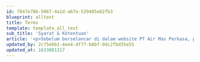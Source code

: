 ```yaml
---
id: f047e786-5067-4a1d-a67e-529405e02fb3
blueprint: alltext
title: Terms
template: template_all_text
sub_title: 'Syarat & Ketentuan'
article: '<p>Sebelum berselancar di dalam website PT Air Mas Perkasa, pastikan Anda membaca dengan cermat dan hati-hati Syarat dan Ketentuan penggunaan dan layanan (“Syarat dan Ketentuan”) yang ada di halaman ini.</p><p>Dengan mengakses atau menggunakan Layanan pada website PT Air Mas Perkasa, berarti Anda setuju bahwa telah membaca, memahami, menerima dan menyetujui serta terikat secara hukum pada Syarat dan Ketentuan ini serta dokumen-dokumen lain sehubungan dengan itu</p><ul><li><p><strong>Informasi umum</strong></p><ol start="1"><li><p>Website www.airmasgroup.co.id adalah milik PT. Airmas Perkasa, sebuah perseroan terbatas yang didirikan berdasarkan hukum Republik Indonesia.</p></li><li><p>Hak-hak Akses dalam website PT Air Mas Perkasa meliputi;</p><ul><li><p><strong>Hak akses sebagai Administrator, yaitu hak yang diberikan kepada karyawan PT Air Mas Perkasa yang diberikan wewenang untuk memiliki akses penuh terhadap pengelolaan website ini.</strong></p></li><li><p><strong>Hak akses sebagai pengguna biasa, yaitu hak yang diberikan kepada semua orang siapa saja yang terkoneksi pada internet, yang ingin mengetahui lebih lanjut mengenai PT Air Mas Perkasa.</strong></p></li></ul></li><li><p>Pengguna merupakan pengguna website yang bisa membuka semua fitur-fitur umum yang tidak dirahasiakan oleh PT Air Mas Perkasa.</p></li><li><p>Hak Kekayaan Intelektual termasuk namun tidak terbatas pada hak cipta dan merek, baik yang terdaftar maupun tidak.</p></li></ol></li><li><p><strong>Persetujuan</strong></p><ol start="1"><li><p>Anda dengan ini menyatakan dan menjamin bahwa :</p><ul><li><p>Membaca dan menyetujui Syarat dan Ketentuan, Kebijakan Privasi dan Ketentuan pada website PT Air Mas Perkasa</p></li><li><p>Menggunakan dan/atau mengakses Layanan, Konten Pengguna Kami hanya untuk tujuan yang sah</p></li><li><p>Pengelola website PT Air Mas Perkasa dari waktu ke waktu, tanpa memberikan alasan atau pemberitahuan apapun sebelumnya, dapat memperbarui, mengubah, semua konten pada Situs, secara keseluruhan atau sebagian, tidak terbatas pada desain, teks, gambar grafis, foto, gambar, citra, video, Aplikasi, musik, suara dan file lain, data historis, grafik, statistik, artikel, informasi kontak kami, setiap informasi lain, dan pemilihan serta pengaturannya</p></li></ul></li><li><p>Anda dengan ini menyatakan dan menjamin bahwa :</p><ul><li><p>Anda bertanggung jawab kepada data Anda pribadi, jika Anda sudah memasukkan data tersebut pada website PT Air Mas Perkasa</p></li><li><p>Internet dapat mengalami gangguan, pemadaman koneksi, penundaan transmisi karena lalu lintas internet atau transmisi data yang salah sebagaimana hal-hal tersebut melekat pada internet yang bersifat terbuka bagi publik.</p></li></ul></li></ol></li><li><p><strong>Kewajiban Pengguna</strong></p><ol start="1"><li><p>Kewajiban Pengguna untuk menghormati Hak Kekayaan Intelektual pada website PT Air Mas Perkasa</p></li></ol></li><li><p><strong>Hubungan dengan Mitra dan Pihak Ketiga</strong></p><ol start="1"><li><p>Pengelola website PT Air Mas Perkasa tidak akan memberikan Data Pelanggan kepada pihak ketiga kecuali diwajibkan oleh hukum dan/atau atas perintah peraturan perundangundangan atau lembaga pemerintah atau peradilan atau atas persetujuan tertulis Pengguna.</p></li></ol></li><li><p><strong>Transmisi Elektronik</strong></p><p>Syarat dan Ketentuan ini, dan setiap amandemennya, dengan cara apa pun yang diterima, harus diperlakukan sebagai kontrak sebagaimana mestinya dan harus dianggap memiliki akibat hukum yang mengikat sama seperti versi asli yang ditandatangani secara langsung.</p></li><li><p><strong>Ketentuan Lain-Lain</strong></p><p>Disclaimer</p><ul><li><p>Pengelola website PT Air Mas Perkasa tidak bertanggung jawab terhadap segala macam bentuk kelalaian yang dilakukan oleh pengguna sendiri yang mengunjungi website ini.</p></li><li><p>Dengan mengunjungi website PT Air Mas Perkasa, berarti pengguna secara otomatis mengikuti sistem yang terdapat pada fitur-fitur aplikasi tersebut</p></li><li><p>Pengguna bertanggung jawab untuk memastikan kebenaran, keabsahan dan kejelasan dokumen-dokumen yang dimasukkan melalui situs ini.</p></li></ul><p>Dengan mengunjungi website PT Air Mas Perkasa dan bereksplorasi pada fitur-fitur yang tersedia di dalamnya, maka Anda mengakui bahwa Anda telah membaca, memahami, dan menyetujui Syarat dan Ketentuan ini.</p></li></ul>'
updated_by: 2c75e6b1-4ee4-4f77-b8bf-9dc2fbd35e55
updated_at: 1633081317
---
```

